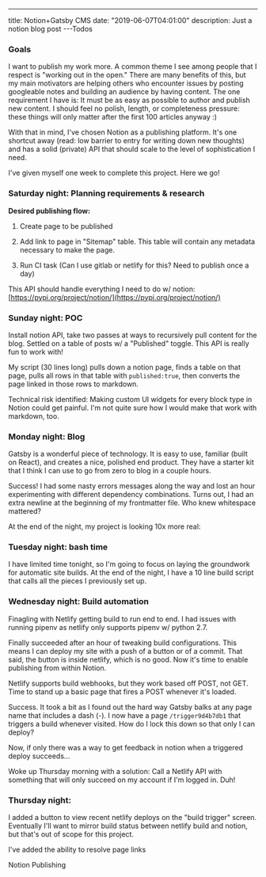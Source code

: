 ---
title: Notion+Gatsby CMS
date: "2019-06-07T04:01:00"
description: Just a notion blog post
---Todos

### Goals

I want to publish my work more. A common theme I see among people that I respect is "working out in the open." There are many benefits of this, but my main motivators are helping others who encounter issues by posting googleable notes and building an audience by having content. The one requirement I have is: It must be as easy as possible to author and publish new content. I should feel no polish, length, or completeness pressure: these things will only matter after the first 100 articles anyway :)

With that in mind, I've chosen Notion as a publishing platform. It's one shortcut away (read: low barrier to entry for writing down new thoughts) and has a solid (private) API that should scale to the level of sophistication I need. 

I've given myself one week to complete this project. Here we go!

### Saturday night: Planning requirements & research

__Desired publishing flow:__

1. Create page to be published

1. Add link to page in "Sitemap" table. This table will contain any metadata necessary to make the page.

1. Run CI task (Can I use gitlab or netlify for this? Need to publish once a day)

This API should handle everything I need to do w/ notion: [https://pypi.org/project/notion/](https://pypi.org/project/notion/)

### Sunday night: POC

Install notion API, take two passes at ways to recursively pull content for the blog. Settled on a table of posts w/ a "Published" toggle. This API is really fun to work with!

My script (30 lines long) pulls down a notion page, finds a table on that page, pulls all rows in that table with `published:true`, then converts the page linked in those rows to markdown. 

Technical risk identified: Making custom UI widgets for every block type in Notion could get painful. I'm not quite sure how I would make that work with markdown, too. 

### Monday night: Blog

Gatsby is a wonderful piece of technology. It is easy to use, familiar (built on React), and creates a nice, polished end product. They have a starter kit that I think I can use to go from zero to blog in a couple hours.

Success! I had some nasty errors messages along the way and lost an hour experimenting with different dependency combinations. Turns out, I had an extra newline at the beginning of my frontmatter file. Who knew whitespace mattered?

At the end of the night, my project is looking 10x more real:

### Tuesday night: bash time

I have limited time tonight, so I'm going to focus on laying the groundwork for automatic site builds. At the end of the night, I have a 10 line build script that calls all the pieces I previously set up. 

### Wednesday night: Build automation

Finagling with Netlify getting build to run end to end. I had issues with running pipenv as netlify only supports pipenv w/ python 2.7. 

Finally succeeded after an hour of tweaking build configurations. This means I can deploy my site with a push of a button or of a commit. That said, the button is inside netlify, which is no good. Now it's time to enable publishing from within Notion. 

Netlify supports build webhooks, but they work based off POST, not GET. Time to stand up a basic page that fires a POST whenever it's loaded.

Success. It took a bit as I found out the hard way Gatsby balks at any page name that includes a dash (-). I now have a page `/trigger9d4b7db1` that triggers a build whenever visited. How do I lock this down so that only I can deploy?

Now, if only there was a way to get feedback in notion when a triggered deploy succeeds...

Woke up Thursday morning with a solution: Call a Netlify API with something that will only succeed on my account if I'm logged in. Duh!

### Thursday night:

I added a button to view recent netlify deploys on the "build trigger" screen. Eventually I'll want to mirror build status between netlify build and notion, but that's out of scope for this project.

I've added the ability to resolve page links 

Notion Publishing

